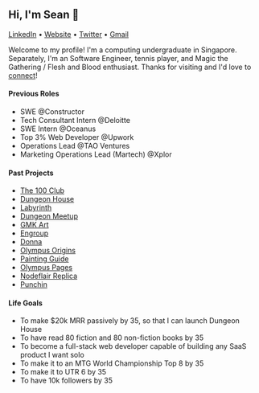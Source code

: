 ## Hi, I'm Sean 👋
<p>
  <a href="https://www.linkedin.com/in/seantanyurong/">LinkedIn</a> •
  <a href="https://seantanyurong.com/">Website</a> •
  <a href="https://twitter.com/seantanyurong">Twitter</a> •
  <a href="mailto:seantanyurong@gmail.com">Gmail</a>
</p>

Welcome to my profile! I'm a computing undergraduate in Singapore. Separately, I'm an Software Engineer, tennis player, and Magic the Gathering / Flesh and Blood enthusiast. Thanks for visiting and I'd love to [connect](https://www.linkedin.com/in/seantanyurong/)!

#### Previous Roles
- SWE @Constructor
- Tech Consultant Intern @Deloitte
- SWE Intern @Oceanus
- Top 3% Web Developer @Upwork
- Operations Lead @TAO Ventures
- Marketing Operations Lead (Martech) @Xplor

#### Past Projects
- [The 100 Club](https://the100club.io/)
- [Dungeon House](https://dungeon.house/)
- [Labyrinth](https://joinlabyrinth.vercel.app/)
- [Dungeon Meetup](https://dungeon-meetup.vercel.app/)
- [GMK Art](https://oo-gmkart.netlify.app/)
- [Engroup](https://www.engroup.sg/)
- [Donna](https://www.meetyourdonna.com/)
- [Olympus Origins](https://olympusorigins.netlify.app/)
- [Painting Guide](https://olympuspages-kolectiv.netlify.app/)
- [Olympus Pages](https://olympuspages.netlify.app/)
- [Nodeflair Replica](https://seantanyurong-nodeflair-assignment.vercel.app/)
- [Punchin](https://punchinkeys.netlify.app/)

#### Life Goals
- To make $20k MRR passively by 35, so that I can launch Dungeon House
- To have read 80 fiction and 80 non-fiction books by 35
- To become a full-stack web developer capable of building any SaaS product I want solo
- To make it to an MTG World Championship Top 8 by 35
- To make it to UTR 6 by 35
- To have 10k followers by 35
